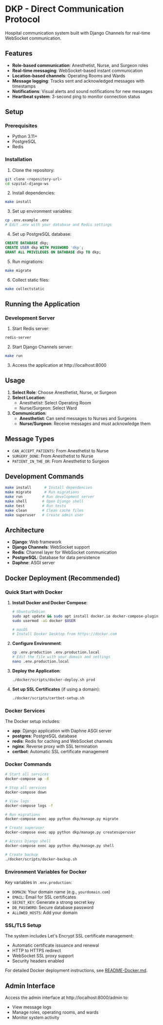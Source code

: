 # DKP - Direct Communication Protocol

Hospital communication system built with Django Channels for real-time WebSocket communication.

## Features

- **Role-based communication**: Anesthetist, Nurse, and Surgeon roles
- **Real-time messaging**: WebSocket-based instant communication
- **Location-based channels**: Operating Rooms and Wards
- **Message logging**: Tracks sent and acknowledged messages with timestamps
- **Notifications**: Visual alerts and sound notifications for new messages
- **Heartbeat system**: 3-second ping to monitor connection status

## Setup

### Prerequisites

- Python 3.11+
- PostgreSQL
- Redis

### Installation

1. Clone the repository:
```bash
git clone <repository-url>
cd szpital-django-ws
```

2. Install dependencies:
```bash
make install
```

3. Set up environment variables:
```bash
cp .env.example .env
# Edit .env with your database and Redis settings
```

4. Set up PostgreSQL database:
```sql
CREATE DATABASE dkp;
CREATE USER dkp WITH PASSWORD 'dkp';
GRANT ALL PRIVILEGES ON DATABASE dkp TO dkp;
```

5. Run migrations:
```bash
make migrate
```

6. Collect static files:
```bash
make collectstatic
```

## Running the Application

### Development Server

1. Start Redis server:
```bash
redis-server
```

2. Start Django Channels server:
```bash
make run
```

3. Access the application at http://localhost:8000

## Usage

1. **Select Role**: Choose Anesthetist, Nurse, or Surgeon
2. **Select Location**:
   - Anesthetist: Select Operating Room
   - Nurse/Surgeon: Select Ward
3. **Communication**:
   - **Anesthetist**: Can send messages to Nurses and Surgeons
   - **Nurse/Surgeon**: Receive messages and must acknowledge them

## Message Types

- `CAN_ACCEPT_PATIENTS`: From Anesthetist to Nurse
- `SURGERY_DONE`: From Anesthetist to Nurse
- `PATIENT_IN_THE_OR`: From Anesthetist to Surgeon

## Development Commands

```bash
make install      # Install dependencies
make migrate      # Run migrations
make run         # Run development server
make shell       # Open Django shell
make test        # Run tests
make clean       # Clean cache files
make superuser   # Create admin user
```

## Architecture

- **Django**: Web framework
- **Django Channels**: WebSocket support
- **Redis**: Channel layer for WebSocket communication
- **PostgreSQL**: Database for data persistence
- **Daphne**: ASGI server

## Docker Deployment (Recommended)

### Quick Start with Docker

1. **Install Docker and Docker Compose**:
   ```bash
   # Ubuntu/Debian
   sudo apt update && sudo apt install docker.io docker-compose-plugin
   sudo usermod -aG docker $USER

   # macOS
   # Install Docker Desktop from https://docker.com
   ```

2. **Configure Environment**:
   ```bash
   cp .env.production .env.production.local
   # Edit the file with your domain and settings
   nano .env.production.local
   ```

3. **Deploy the Application**:
   ```bash
   ./docker/scripts/docker-deploy.sh prod
   ```

4. **Set up SSL Certificates** (if using a domain):
   ```bash
   ./docker/scripts/certbot-setup.sh
   ```

### Docker Services

The Docker setup includes:
- **app**: Django application with Daphne ASGI server
- **postgres**: PostgreSQL database
- **redis**: Redis for caching and WebSocket channels
- **nginx**: Reverse proxy with SSL termination
- **certbot**: Automatic SSL certificate management

### Docker Commands

```bash
# Start all services
docker-compose up -d

# Stop all services
docker-compose down

# View logs
docker-compose logs -f

# Run migrations
docker-compose exec app python dkp/manage.py migrate

# Create superuser
docker-compose exec app python dkp/manage.py createsuperuser

# Access Django shell
docker-compose exec app python dkp/manage.py shell

# Create backup
./docker/scripts/docker-backup.sh
```

### Environment Variables for Docker

Key variables in `.env.production`:
- `DOMAIN`: Your domain name (e.g., `yourdomain.com`)
- `EMAIL`: Email for SSL certificates
- `SECRET_KEY`: Generate a strong secret key
- `DB_PASSWORD`: Secure database password
- `ALLOWED_HOSTS`: Add your domain

### SSL/TLS Setup

The system includes Let's Encrypt SSL certificate management:
- Automatic certificate issuance and renewal
- HTTP to HTTPS redirect
- WebSocket SSL proxy support
- Security headers enabled

For detailed Docker deployment instructions, see [README-Docker.md](README-Docker.md).

## Admin Interface

Access the admin interface at http://localhost:8000/admin to:
- View message logs
- Manage roles, operating rooms, and wards
- Monitor system activity